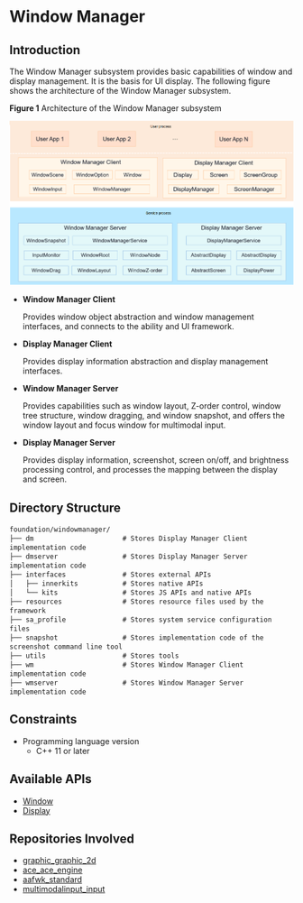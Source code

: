 # Window Manager

## Introduction

The Window Manager subsystem provides basic capabilities of window and display management. It is the basis for UI display. The following figure shows the architecture of the Window Manager subsystem.

**Figure 1** Architecture of the Window Manager subsystem

![WindowManager-subsystem-architecture](./figures/WindowManager_EN.png)

- **Window Manager Client**

    Provides window object abstraction and window management interfaces, and connects to the ability and UI framework.

- **Display Manager Client**

    Provides display information abstraction and display management interfaces.

- **Window Manager Server**

    Provides capabilities such as window layout, Z-order control, window tree structure, window dragging, and window snapshot, and offers the window layout and focus window for multimodal input.

- **Display Manager Server**

    Provides display information, screenshot, screen on/off, and brightness processing control, and processes the mapping between the display and screen.

## Directory Structure

```text
foundation/windowmanager/
├── dm                      # Stores Display Manager Client implementation code
├── dmserver                # Stores Display Manager Server implementation code
├── interfaces              # Stores external APIs
│   ├── innerkits           # Stores native APIs
│   └── kits                # Stores JS APIs and native APIs
├── resources               # Stores resource files used by the framework
├── sa_profile              # Stores system service configuration files
├── snapshot                # Stores implementation code of the screenshot command line tool
├── utils                   # Stores tools
├── wm                      # Stores Window Manager Client implementation code
├── wmserver                # Stores Window Manager Server implementation code
```

## Constraints

- Programming language version
  - C++ 11 or later

## Available APIs

- [Window](https://gitee.com/openharmony/docs/blob/master/en/application-dev/reference/apis/js-apis-window.md)
- [Display](https://gitee.com/openharmony/docs/blob/master/en/application-dev/reference/apis/js-apis-display.md)

## Repositories Involved

- [graphic_graphic_2d](https://gitee.com/openharmony/graphic_graphic_2d)
- [ace_ace_engine](https://gitee.com/openharmony/ace_ace_engine)
- [aafwk_standard](https://gitee.com/openharmony/aafwk_standard)
- [multimodalinput_input](https://gitee.com/openharmony/multimodalinput_input)
